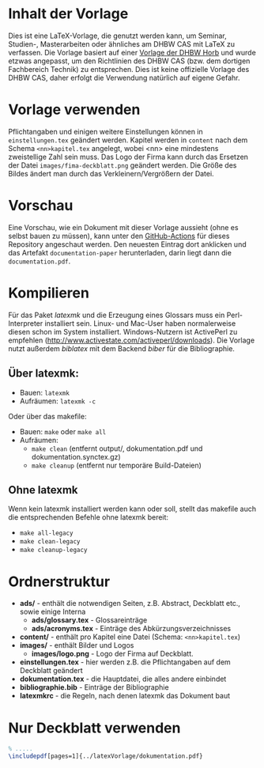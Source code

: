 # Inhalt der Vorlage
Dies ist eine LaTeX-Vorlage, die genutzt werden kann, um Seminar, Studien-, Masterarbeiten oder ähnliches am DHBW CAS mit LaTeX zu verfassen. Die Vorlage basiert auf einer [Vorlage der DHBW Horb](https://github.com/dhbw-horb/latexVorlage) und wurde etzwas angepasst, um den Richtlinien des DHBW CAS (bzw. dem dortigen Fachbereich Technik) zu entsprechen. Dies ist keine offizielle Vorlage des DHBW CAS, daher erfolgt die Verwendung natürlich auf eigene Gefahr.

# Vorlage verwenden
Pflichtangaben und einigen weitere Einstellungen können in `einstellungen.tex` geändert werden. Kapitel werden in `content` nach dem Schema `<nn>kapitel.tex` angelegt, wobei &lt;nn&gt; eine mindestens zweistellige Zahl sein muss. Das Logo der Firma kann durch das Ersetzen der Datei `images/fima-deckblatt.png` geändert werden. Die Größe des Bildes ändert man durch das Verkleinern/Vergrößern der Datei.

# Vorschau
Eine Vorschau, wie ein Dokument mit dieser Vorlage aussieht (ohne es selbst bauen zu müssen), kann unter den [GitHub-Actions](https://github.com/maxkde/latextemplate-dhbwcas/actions) für dieses Repository angeschaut werden. Den neuesten Eintrag dort anklicken und das Artefakt `documentation-paper` herunterladen, darin liegt dann die `documentation.pdf`.

# Kompilieren
Für das Paket _latexmk_ und die Erzeugung eines Glossars muss ein Perl-Interpreter installiert sein. Linux- und Mac-User haben normalerweise diesen schon im System installiert. Windows-Nutzern ist ActivePerl zu empfehlen (http://www.activestate.com/activeperl/downloads). Die Vorlage nutzt außerdem _biblatex_ mit dem Backend _biber_ für die Bibliographie.

## Über latexmk:
* Bauen: `latexmk`
* Aufräumen: `latexmk -c`

Oder über das makefile:
* Bauen: `make` oder `make all`
* Aufräumen:
  * `make clean` (entfernt output/, dokumentation.pdf und dokumentation.synctex.gz)
  * `make cleanup` (entfernt nur temporäre Build-Dateien)

## Ohne latexmk
Wenn kein latexmk installiert werden kann oder soll, stellt das makefile auch die entsprechenden Befehle ohne latexmk bereit: 
* `make all-legacy`
* `make clean-legacy`
* `make cleanup-legacy`

# Ordnerstruktur
* **ads/** - enthält die notwendigen Seiten, z.B. Abstract, Deckblatt etc., sowie einige Interna
	* **ads/glossary.tex** - Glossareinträge
	* **ads/acronyms.tex** - Einträge des Abkürzungsverzeichnisses
* **content/** - enthält pro Kapitel eine Datei (Schema: `<nn>kapitel.tex`)
* **images/** - enthält Bilder und Logos
	* **images/logo.png** - Logo der Firma auf Deckblatt.
* **einstellungen.tex** - hier werden z.B. die Pflichtangaben auf dem Deckblatt geändert
* **dokumentation.tex** - die Hauptdatei, die alles andere einbindet
* **bibliographie.bib** - Einträge der Bibliographie
* **latexmkrc** - die Regeln, nach denen latexmk das Dokument baut

# Nur Deckblatt verwenden
```latex
% .....
\includepdf[pages=1]{../latexVorlage/dokumentation.pdf}
```
